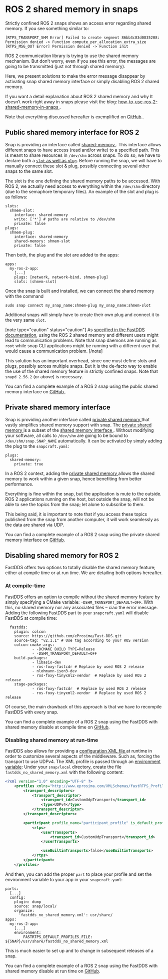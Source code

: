 ROS 2 shared memory in snaps
============================

Strictly confined ROS 2 snaps shows an access error regarding shared memory. If you see something similar to:

```
[RTPS_TRANSPORT_SHM Error] Failed to create segment 86bb3c83d0835208: Permission denied -> Function compute_per_allocation_extra_size
[RTPS_MSG_OUT Error] Permission denied -> Function init
```

ROS 2 communication library is trying to use the shared memory mechanism. But don’t worry, even if you see this error, the messages are going to be transmitted (just not through shared memory).

Here, we present solutions to make the error message disappear by activating snap shared memory interface or simply disabling ROS 2 shared memory.

If you want a detail explanation about ROS 2 shared memory and why It doesn’t work right away in snaps please visit the blog: [how-to-use-ros-2-shared-memory-in-snaps ](https://canonical.com/blog/how-to-use-ros-2-shared-memory-in-snaps).

Note that everything discussed hereafter is exemplified on [GitHub ](https://github.com/ubuntu-robotics/ros-snaps-examples/tree/main/shared_memory_foxy_core20).

## Public shared memory interface for ROS 2

Snap is providing an interface called [shared-memory ](https://snapcraft.io/docs/shared-memory-interface). This interface allows different snaps to have access (read and/or write) to a specified path. This is meant to share resources in `/dev/shm` across snaps. To do so, we have to declare both a [`slot` as well as `plug`](https://snapcraft.io/docs/interface-management). Before running the snap, we will have to manually connect these slot & plug, possibly connecting several other snaps to the same slot.

The slot is the one defining the shared memory paths to be accessed. With ROS 2, we actually need access to everything within the `/dev/shm` directory (due to the semaphore temporary files). An example of the slot and plug is as follows:

```
slots:
  shmem-slot:
    interface: shared-memory
    write: ['*'] # paths are relative to /dev/shm
    private: false 
plugs:
  shmem-plug:
    interface: shared-memory
    shared-memory: shmem-slot
    private: false
```

Then both, the plug and the slot are added to the apps:

```
apps:
  my-ros-2-app:
    [...]
    plugs: [network, network-bind, shmem-plug]
    slots: [shmem-slot] 
```

Once the snap is built and installed, we can connect the shared memory with the command

```
sudo snap connect my_snap_name:shmem-plug my_snap_name:shmem-slot
```

Additional snaps will simply have to create their own plug and connect it to the very same `slot`.

[note type="caution" status="caution"]
As [specified in the FastDDS documentation](https://github.com/eProsima/Fast-DDS-docs/blob/master/docs/fastdds/transport/shared_memory/shared_memory.rst?plain=1#L71:L78), using the ROS 2 shared memory and different users might lead to communication problems. Note that snap daemons are running as `root` while snap CLI applications might be running with a different user that would cause a communication problem.
[/note]

This solution has an important overhead, since one must define slots and plugs, possibly across multiple snaps. But it is the de-facto way to enable the use of the shared memory feature in strictly confined snaps. Note that `snapd 2.56.2` (or above) is necessary.

You can find a complete example of a ROS 2 snap using the public shared memory interface on [GitHub ](https://github.com/ubuntu-robotics/ros-snaps-examples/tree/main/shared_memory_foxy_core20/public-shared-memory).

## Private shared memory interface

Snap is providing another interface called [private shared memory ](https://snapcraft.io/blog/private-shared-memory-support-for-snaps) that vastly simplifies shared memory support with snap. The [private shared memory ](https://snapcraft.io/blog/private-shared-memory-support-for-snaps) is a subset of the [shared memory interface ](https://snapcraft.io/docs/shared-memory-interface). Without modifying your software, all calls to `/dev/shm` are going to be bound to `/dev/shm/snap.SNAP_NAME` automatically. It can be activated by simply adding the plug to the `snapcraft.yaml`:

```
plugs:
  shared-memory:
    private: true
```

In a ROS 2 context, adding the [private shared memory ](https://snapcraft.io/blog/private-shared-memory-support-for-snaps) allows the shared memory to work within a given snap, hence benefiting from better performance.

Everything is fine within the snap, but the application is mute to the outside. ROS 2 applications running on the host, but outside the snap, will not be able to see the topics from the snap; let alone to subscribe to them.

This being said, it is important to note that if you access these topics published from the snap from another computer, it will work seamlessly as the data are shared via UDP.

You can find a complete example of a ROS 2 snap using the private shared memory interface on [GitHub](https://github.com/ubuntu-robotics/ros-snaps-examples/tree/main/shared_memory_foxy_core20/private-shared-memory).

## Disabling shared memory for ROS 2

FastDDS offers two options to totally disable the shared memory feature; either at compile time or at run time. We are detailing both options hereafter.

### At compile-time

FastDDS offers an option to compile without the shared memory feature by simply specifying a CMake variable: `-DSHM_TRANSPORT_DEFAULT=OFF`. With this, no shared memory nor any associated files – ciao the error message. Adding the following FastDDS part to your `snapcraft.yaml` will disable FastDDS at compile time:

```
  fastdds:
    plugin: colcon
    source: https://github.com/eProsima/Fast-DDS.git
    source-tag: "v2.1.1" # Use tag according to your ROS version
    colcon-cmake-args:
            - -DCMAKE_BUILD_TYPE=Release
            - -DSHM_TRANSPORT_DEFAULT=OFF
    build-packages:
            - libasio-dev
            - ros-foxy-fastcdr # Replace by used ROS 2 release
            - nlohmann-json3-dev
            - ros-foxy-tinyxml2-vendor  # Replace by used ROS 2 release
    stage-packages:
            - ros-foxy-fastcdr  # Replace by used ROS 2 release
            - ros-foxy-tinyxml2-vendor  # Replace by used ROS 2 release
```

Of course, the main drawback of this approach is that we have to recompile FastDDS with every snap.

You can find a complete example of a ROS 2 snap using the FastDDS with shared memory disable at compile time on [GitHub](https://github.com/ubuntu-robotics/ros-snaps-examples/tree/main/shared_memory_foxy_core20/disable-shared-memory-compile-time).

### Disabling shared memory at run-time

FastDDS also allows for providing a [configuration XML file ](https://fast-dds.docs.eprosima.com/en/latest/fastdds/xml_configuration/xml_configuration.html) at runtime in order to customize several aspects of the middleware. Such as, forcing the transport to use UDPv4. The XML profile is passed through an [environment variable](https://fast-dds.docs.eprosima.com/en/latest/fastdds/env_vars/env_vars.html): Under your `snap/local` directory, create the file `fastdds_no_shared_memory.xml` with the following content:

``` xml
<?xml version="1.0" encoding="UTF-8" ?>
    <profiles xmlns="http://www.eprosima.com/XMLSchemas/fastRTPS_Profiles" >
        <transport_descriptors>
            <transport_descriptor>
                <transport_id>CustomUdpTransport</transport_id>
                <type>UDPv4</type>
            </transport_descriptor>
        </transport_descriptors>

        <participant profile_name="participant_profile" is_default_profile="true">
            <rtps>
                <userTransports>
                    <transport_id>CustomUdpTransport</transport_id>
                </userTransports>

                <useBuiltinTransports>false</useBuiltinTransports>
            </rtps>
        </participant>
    </profiles>
```

And then, you can add the proper `part` to place your profile and set the environment variable to your app in your `snapcraft.yaml`:

```
parts:
  [...]
  config:
    plugin: dump
    source: snap/local/
    organize:
      'fastdds_no_shared_memory.xml': usr/share/
apps:
  my-ros-2-app:
    [...]
    environment:
        FASTRTPS_DEFAULT_PROFILES_FILE: ${SNAP}/usr/share/fastdds_no_shared_memory.xml
```

This is much easier to set up and to change in subsequent releases of a snap.

You can find a complete example of a ROS 2 snap using the FastDDS with shared memory disable at run time on [GitHub](https://github.com/ubuntu-robotics/ros-snaps-examples/tree/main/shared_memory_foxy_core20/disable-shared-memory-run-time).
